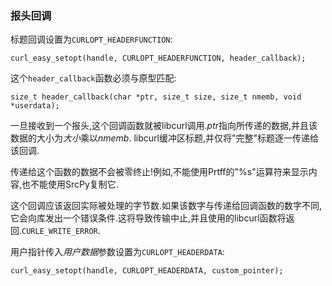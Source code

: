 
### 报头回调

标题回调设置为`CURLOPT_HEADERFUNCTION`:

```
curl_easy_setopt(handle, CURLOPT_HEADERFUNCTION, header_callback);
```

这个`header_callback`函数必须与原型匹配:

```
size_t header_callback(char *ptr, size_t size, size_t nmemb, void *userdata);
```

一旦接收到一个报头,这个回调函数就被libcurl调用.*ptr*指向所传递的数据,并且该数据的大小为*大小*乘以*nmemb*. libcurl缓冲区标题,并仅将"完整"标题逐一传递给该回调.

传递给这个函数的数据不会被零终止!例如,不能使用Prtff的"%s"运算符来显示内容,也不能使用SrcPy复制它.

这个回调应该返回实际被处理的字节数.如果该数字与传递给回调函数的数字不同,它会向库发出一个错误条件.这将导致传输中止,并且使用的libcurl函数将返回.`CURLE_WRITE_ERROR`.

用户指针传入*用户数据*参数设置为`CURLOPT_HEADERDATA`:

```
curl_easy_setopt(handle, CURLOPT_HEADERDATA, custom_pointer);
```
